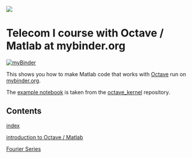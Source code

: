 ![](https://uob.edu.ly/assets/all/images/uob_logo2.png)
#  Telecom I course with Octave / Matlab at mybinder.org

[![myBinder](https://mybinder.org/badge_logo.svg)](https://mybinder.org/v2/gh/abdislam/ee419tele1/master)

This shows you how to make Matlab code that works with [Octave](https://www.gnu.org/software/octave/) run on [mybinder.org](https://mybinder.org/).

The [example notebook](index.ipynb) is taken from the [octave_kernel](https://github.com/Calysto/octave_kernel) repository.

## Contents
[index](index.ipynb)

[introduction to Octave / Matlab](matlab_basics.ipynb)

[Fourier Series](Fourier_series.ipynb)
